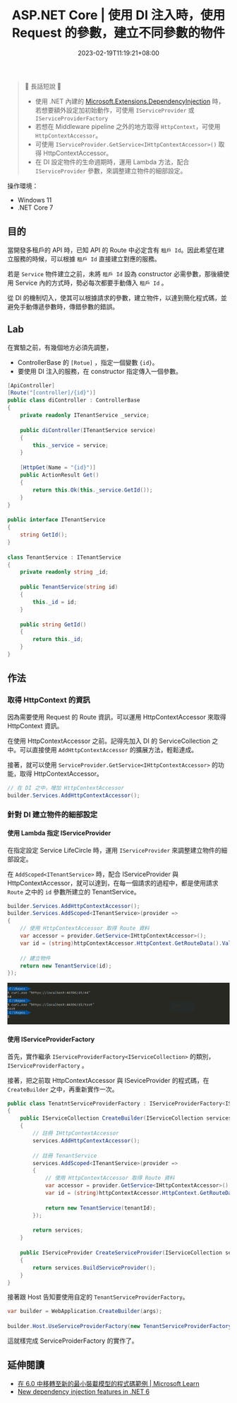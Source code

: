 ﻿---
title: ASP.NET Core | 使用 DI 注入時，使用 Request 的參數，建立不同參數的物件
description: 當開發多租戶的 API 時，已知 API 的 Route 中必定含有 tenantId。因此希望在建立服務的時候，可以根據 tenantId
  直接建立對應的服務。那要如何從 DI 的角度切入，讓它協助創建不同參數的物件。
date: 2023-02-19T11:19:21+08:00
categories:
  - 軟體開發
tags:
  - ASP.NET Core
  - DI
keywords:
  - Microsoft.Extensions.DependencyInjection
  - DI
  - IServiceProvider
  - HttpContextAccessor
slug: di-service-provider-httpcontextaccessor
lastmod: 2023-06-28T11:32:17+08:00
---

> 🔖 長話短說 🔖
>
> - 使用 .NET 內建的 [Microsoft.Extensions.DependencyInjection](https://github.com/aspnet/DependencyInjection) 時，若想要額外設定加初始動作，可使用 `IServiceProvider` 或 `IServiceProviderFactory`
> - 若想在 Middleware pipeline 之外的地方取得 `HttpContext`，可使用 `HttpContextAccessor`。
> - 可使用 `IServiceProvider.GetService<IHttpContextAccessor>()` 取得 HttpContextAccessor。
> - 在 DI 設定物件的生命週期時，運用 Lambda 方法，配合 `IServiceProvider` 參數，來調整建立物件的細部設定。

<!--more-->

操作環境：

- Windows 11
- .NET Core 7

## 目的

當開發多租戶的 API 時，已知 API 的 Route 中必定含有 `租戶 Id`。因此希望在建立服務的時候，可以根據 `租戶 Id` 直接建立對應的服務。

若是 `Service` 物件建立之前，未將 `租戶 Id` 設為 constructor 必需參數，那後續使用 Service 內的方式時，勢必每次都要手動傳入 `租戶 Id` 。

從 DI 的機制切入，使其可以根據請求的參數，建立物件，以達到簡化程式碼，並避免手動傳遞參數時，傳錯參數的錯誤。

## Lab

在實驗之前，有幾個地方必須先調整，

- ControllerBase 的 `[Rotue]` ，指定一個變數 `{id}`。
- 要使用 DI 注入的服務，在 constructor 指定傳入一個參數。

```C#
[ApiController]  
[Route("[controller]/{id}")]  
public class diController : ControllerBase  
{  
    private readonly ITenantService _service;  
  
    public diController(ITenantService service)  
    {  
        this._service = service;  
    }  
  
    [HttpGet(Name = "{id}")]  
    public ActionResult Get()  
    {  
        return this.Ok(this._service.GetId());  
    }  
}  
  
public interface ITenantService  
{  
    string GetId();  
}  
  
class TenantService : ITenantService  
{  
    private readonly string _id;  
  
    public TenantService(string id)  
    {  
        this._id = id;  
    }  
  
    public string GetId()  
    {  
        return this._id;  
    }  
}
```

## 作法

### 取得 HttpContext 的資訊

因為需要使用 Request 的 Route 資訊，可以運用 HttpContextAccessor 來取得 HttpContext 資訊。

在使用 HttpContextAccessor 之前。記得先加入 DI 的 ServiceCollection 之中。可以直接使用 `AddHttpContextAccessor` 的擴展方法，輕鬆達成。

接著，就可以使用 `ServiceProvider.GetService<IHttpContextAccessor>` 的功能，取得 HttpContextAccessor。

```C#
// 在 DI 之中，增加 HttpContextAccessor
builder.Services.AddHttpContextAccessor();
```

### 針對 DI 建立物件的細部設定

#### 使用 Lambda 指定 IServiceProvider

在指定設定 Service LifeCircle 時，運用 `IServiceProvider` 來調整建立物件的細部設定。

在 `AddScoped<ITenantService>` 時，配合 IServiceProvider 與 HttpContextAccessor，就可以達到，在每一個請求的過程中，都是使用請求 `Route` 之中的 `id` 參數所建立的 TenantService。

```C#
builder.Services.AddHttpContextAccessor();
builder.Services.AddScoped<ITenantService>(provider =>
{
	// 使用 HttpContextAccessor 取得 Route 資料
    var accessor = provider.GetService<IHttpContextAccessor>();
    var id = (string)httpContextAccessor.HttpContext.GetRouteData().Values["id"];

	// 建立物件
    return new TenantService(id);
});
```

![使用 curl 的執行結果](./images/curl-request-response.png)

#### 使用 IServiceProviderFactory

首先，實作繼承 `IServiceProviderFactory<IServiceCollection>` 的類別，`IServiceProviderFactory` 。

接著，把之前取 HttpContextAccessor 與 ISeviceProvider 的程式碼，在 `CreateBuilder` 之中，再重新實作一次。

```C#
public class TenatntServiceProviderFactory : IServiceProviderFactory<IServiceCollection>  
{  
    public IServiceCollection CreateBuilder(IServiceCollection services)  
    {  
        // 註冊 IHttpContextAccessor 
        services.AddHttpContextAccessor();  
  
        // 註冊 TenantService
        services.AddScoped<ITenantService>(provider =>  
        {  
			// 使用 HttpContextAccessor 取得 Route 資料
		    var accessor = provider.GetService<IHttpContextAccessor>();
		    var id = (string)httpContextAccessor.HttpContext.GetRouteData().Values["id"];

            return new TenantService(tenantId);  
        });  
  
        return services;  
    }  
  
    public IServiceProvider CreateServiceProvider(IServiceCollection services)  
    {  
        return services.BuildServiceProvider();  
    }  
}
```

接著跟 Host 告知要使用自定的 `TenantServiceProviderFactory`。

```C#
var builder = WebApplication.CreateBuilder(args);  
  
builder.Host.UseServiceProviderFactory(new TenantServiceProviderFactory());
```

這就樣完成 ServiceProiderFactory 的實作了。

## 延伸閱讀

- [在 6.0 中移轉至新的最小裝載模型的程式碼範例 | Microsoft Learn](https://learn.microsoft.com/zh-tw/aspnet/core/migration/50-to-60-samples?view=aspnetcore-7.0)
- [New dependency injection features in .NET 6](https://andrewlock.net/exploring-dotnet-6-part-10-new-dependency-injection-features-in-dotnet-6/)
